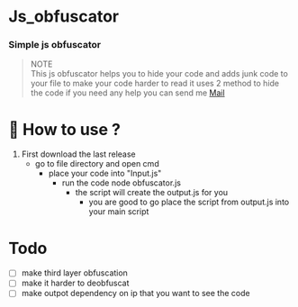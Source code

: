 # Js_obfuscator

### Simple js obfuscator 


>NOTE<br>
>This js obfuscator helps you to hide your code and adds junk code to your file to make your code harder to read 
>it uses 2 method to hide the code
>if you need any help you can send me [Mail](mailto:armines765@gmail.com) 

# 🧰 How to use ?

1. First download the last release 
   - go to file directory and open cmd
     - place your code into "Input.js"
        - run the code node obfuscator.js
            - the script will create the output.js for you 
                - you are good to go place the script from output.js into your main script 


# Todo

- [ ] make third layer obfuscation
- [ ] make it harder to deobfuscat
- [ ] make outpot dependency on ip that you want to see the code 
